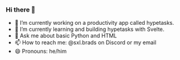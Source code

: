 ### Hi there 👋

- 🔭 I’m currently working on a productivity app called hypetasks.
- 🌱 I’m currently learning and building hypetasks with Svelte.
- 💬 Ask me about basic Python and HTML
- 📫 How to reach me: @sxl.brads on Discord or my email
- 😄 Pronouns: he/him
<!-- - ⚡ Fun fact: I -->
<!-- - 🤔 I’m looking for help with ... -->


